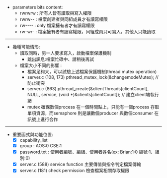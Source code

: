 - parameters bits content:
  - rwrwrw : 所有人皆有讀取與寫入權限
  - rwrw-- : 檔案創建者與同組成員才有讀寫權限
  - rw---- : only 檔案擁有者才有讀寫權限
  - rw-wr- : 檔案擁有者有讀寫權限，同組成員只可寫入，其他人只能讀取
------ 
- 幾種可能情形:
  - 讀取同時，另一人要求寫入，啟動檔案保護機制
    - 跳出訊息:檔案忙碌中、請稍後再試
  - 檔案大小不同的影響 :
    - 檔案足夠大，可以試驗上述檔案保護機制(thread mutex operation)
    - server.c (108, 173) pthread_mutex_lock(&changemodeMutex); // 防止衝突
    - server.c (863)  pthread_create(&clientThreads[clientCount], NULL, service, (void *)&clients[clientCount]); // 建立client端執行緒
    - mutex 確保數個process 在一個時間點上，只能有一個process 存取單項資源，而semaphore 則是讓數個producer 與數個consumer 在訊號上進行合作
------
- 重要函式與功能位置:
  - [x] capability_list
  - [x] group : AOS:0 CSE:1
  - [x] password.txt : 使用者編號、編組、使用者姓名(ex: Brian:1:0 編號:1、組別:0)  
  - [x] server.c (588) service function 主要傳值與指令判定檔案傳輸
  - [x] server.c (181) check permission 檢查檔案相關存取權限
